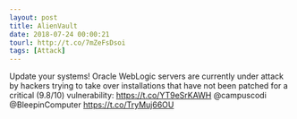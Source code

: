 ```yaml
---
layout: post
title: AlienVault
date: 2018-07-24 00:00:21
tourl: http://t.co/7mZeFsDsoi
tags: [Attack]
---
```

Update your systems! Oracle WebLogic servers are currently under attack by hackers trying to take over installations that have not been patched for a critical (9.8/10) vulnerability: https://t.co/YT9eSrKAWH @campuscodi @BleepinComputer https://t.co/TryMuj66OU